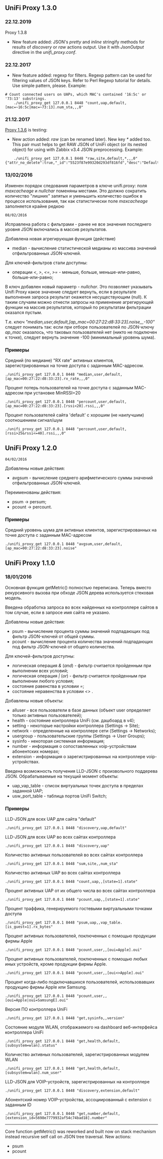 ## UniFi Proxy 1.3.0

### 22.12.2019
Proxy 1.3.8

 - New feature added: JSON's _pretty_ and _inline_ stringify methods for results of _discovery_ or _raw_ actions output. Use it with _JsonOutput_ directive in the _unifi\_proxy.conf_.

### 22.12.2017
 - New feature added: regexp for filters. Regexp pattern can be used for filtering values of JSON keys. Refer to Perl Regexp tutorial for details. Use simple pattern, please. Example: 

```
# Count connected users on UAPs, which MAC's contained '16:5c' or '73:13' substrings.
    ./unifi_proxy_get 127.0.0.1 8448 "count,uap,default,[mac=~16:5c|mac=~73:13].num_sta,,,0"
```

### 21.12.2017
[Proxy 1.3.6](https://github.com/zbx-sadman/unifi_proxy/blob/master/experimental/unifi_proxy.pl) is testing:

 - New action added: _raw_ (can be renamed later). New key _*_ added too. This pair must helps to get RAW JSON of UniFi object (or its nested object) for using with Zabbix v3.4 JSON preprocessing.
   Example:
```
    ./unifi_proxy_get 127.0.0.1 8448 "raw,site,default,*,,,0"
{"attr_no_delete":true,"_id":"5523f87e99320d293df816fd","desc":"Default","name":"default","attr_hidden_id":"default","role":"readonly"}
```

    
### 13/02/2016
    
Изменен порядок следования параметров в ключе unifi.proxy: поля _maxcacheage_ и _nullchar_ поменяны местами. Это должно сократить количество "лишних" запятых и уменьшить количество ошибок в процессе использования, так как статистически поле _maxcacheage_ заполняется крайне редкою   

    08/02/2016

Исправлена работа с фильтрами - ранее не все значения последнего уровня JSON включались в массив результатов.

Добавлена новая агрегирующая функция (действие)
- median - вычисление статистической медианы из массива значений отфильтрованных JSON-ключей.

Для ключей-фильтров стали доступны:
- операции _<_, _>_, _<=_, _>=_ - меньше, больше, меньше-или-равно, больше-или-равно;

В ключ добавлен новый параметр - _nullchar_. Это позволяет указывать Unifi Proxy какое значение следует вернуть, если в результате выполнения запроса результат окажется несуществующим (null). К таким случаям можно отнести запросы на применение агрегирующей функции на массив результатов, который по результатам фильтрации оказался пустым. 

Т.е. ключ _"median,user,default,[ap_mac=00:27:22:d8:33:23].noise,,,-100"_ следует понимать так: если при отборе пользователей по JSON-ключу _ap_mac_ оказалось, что таковых пользователей нет (никто не подключен к точке), следует вернуть значение -100 (минимальный уровень шума).

### Примеры

Средний (по медиане) "RX rate" активных клиентов, зарегистрированных на точке доступа с заданным MAC-адресом.

    ./unifi_proxy_get 127.0.0.1 8448 "median,user,default,[ap_mac=00:27:22:d8:33:23].rx_rate,,,0"
    
Процент потерь пользователей на точке доступа с заданным MAC-адресом при установке MinRSSI=20

    ./unifi_proxy_get 127.0.0.1 8448 "percount,user,default,[ap_mac=00:27:22:d8:33:23].[rssi<20].rssi,,,0"
    
Процент пользователей сайта 'default' с хорошим (не наилучшим) соотношением сигнал/шум

    ./unifi_proxy_get 127.0.0.1 8448 "percount,user,default,[rssi>25&rssi<=40].rssi,,,0"
    

## UniFi Proxy 1.2.0
    04/02/2016

Добавлены новые действия:
- avgsum -  вычисление среднего арифметического суммы значений отфильтрованных JSON-ключей.

Переименованы действия:
- psum -> persum;
- pcount -> percount.

### Примеры

Средний уровень шума для активных клиентов, зарегистрированных на точке доступа с заданным MAC-адресом

    ./unifi_proxy_get 127.0.0.1 8448 "avgsum,user,default,[ap_mac=00:27:22:d8:33:23].noise"


## UniFi Proxy 1.1.0
### 18/01/2016
    
Основная функция getMetric() полностью переписана. Теперь вместо рекурсивного вызова при обходе JSON дерева используется стековая модель.

Введена обработка запроса во всех найденных на контроллере сайтов в том случае, если в запросе имя сайта не указано.

Добавлены новые действия:
- psum - вычисление процента суммы значений подпадающих под фильтр JSON-ключей от общей суммы.
- pcount - вычисление процента количества значений подпадающих под фильтр JSON-ключей от общего количества.

Для ключей-фильтров доступны:
- логическая операция _&_ (_and_)  - фильтр считается пройденным при выполнении всех условий;
- логическая операция _|_ (_or_)  - фильтр считается пройденным при выполнении любого условия;
- состояние равенства в условии _=_;
- состояние неравенства в условии _<>_ .

Добавлены новые объекты:
- alluser - все пользователи в базе данных (объект user определяет только активных пользователей);
- health - состояние контроллера UniFi (см. дашбоард в v4);
- setting - некоторые настройки контроллера (Settings -> Site);
- network - определенные на контроллере сети (Settings -> Networks);
- usergroup - пользовательские группы (Settings -> User Groups);
- sysinfo - некоторая системная информация;
- number - информация о сопоставленных voip-устройствам абонентских номерах;
- extension - информация о зарегистрированных на контроллере voip-устройствах.

Введена возможность получения LLD-JSON с произвольного поддерева JSON. Обрабатываемые на текущий момент объекты:
- uap_vap_table - список виртуальных точек доступа в пределах заданной UAP;
- usw_port_table - таблица портов UniFi Switch;

### Примеры

LLD-JSON для всех UAP для сайта "default"

    ./unifi_proxy_get 127.0.0.1 8448 "discovery,uap,default"

LLD-JSON для всех UAP во всех сайтах контроллера

    ./unifi_proxy_get 127.0.0.1 8448 "discovery,uap"

Количество активных пользователей во всех сайтах контроллера

    ./unifi_proxy_get 127.0.0.1 8448 "sum,site,,num_sta"

Количество активных UAP во всех сайтах контроллера

    ./unifi_proxy_get 127.0.0.1 8448 "count,uap,,[state=1].state"

Процент активных UAP от их общего числа во всех сайтах контроллера

    ./unifi_proxy_get 127.0.0.1 8448 "pcount,uap,,[state=1].state"

Процент траффика, генерируемого гостевыми виртуальными точками доступа

    ./unifi_proxy_get 127.0.0.1 8448 "psum,uap,,vap_table.[is_guest=1].rx_bytes"

Процент активных пользователей, поключенных с помощью продукции фирмы Apple

    ./unifi_proxy_get 127.0.0.1 8448 "pcount,user,,[oui=Apple].oui"

Процент активных пользователей, поключенных с помощью любых иных устройств, кроме продукции фирмы Apple.

    ./unifi_proxy_get 127.0.0.1 8448 "pcount,user,,[oui<>Apple].oui"

Процент когда-либо подключавшихся пользователей, использовавших продукцию фирмы Apple или Samsung.

    ./unifi_proxy_get 127.0.0.1 8448 "pcount,user,,[oui=Apple|oui=SamsungE].oui"

Версия ПО контроллера UniFi
    
    ./unifi_proxy_get 127.0.0.1 8448 "get,sysinfo,,version"

Состояние модуля WLAN, отображаемого на dashboard веб-интерфейса контроллера UniFi
    
    ./unifi_proxy_get 127.0.0.1 8448 "get,health,default,[subsystem=wlan].status"

Количество активных пользователей, зарегистрированных модулем WLAN
    
    ./unifi_proxy_get 127.0.0.1 8448 "get,health,default,[subsystem=wlan].num_user"

LLD-JSON для VOIP-устройств, зарегистрированных на контроллере
    
    ./unifi_proxy_get 127.0.0.1 8448 "discovery,extension,default"

Абонентский номер VOIP-устройства, ассоциированный с extension с заданным ID

    ./unifi_proxy_get 127.0.0.1 8448 "get,number,default,[extension_id=5698e7779932af54c74bad18].number"


-------------------

Core function getMetric() was reworked and built now on stack mechanism instead recursive self call on JSON tree traversal.
New actions:
- psum
- pcount
